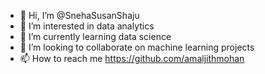 - 👋 Hi, I’m @SnehaSusanShaju
- 👀 I’m interested in data analytics
- 🌱 I’m currently learning data science
- 💞️ I’m looking to collaborate on machine learning projects
- 📫 How to reach me https://github.com/amaljithmohan

<!---
SnehaSusanShaju/SnehaSusanShaju is a ✨ special ✨ repository because its `README.md` (this file) appears on your GitHub profile.
You can click the Preview link to take a look at your changes.
--->
